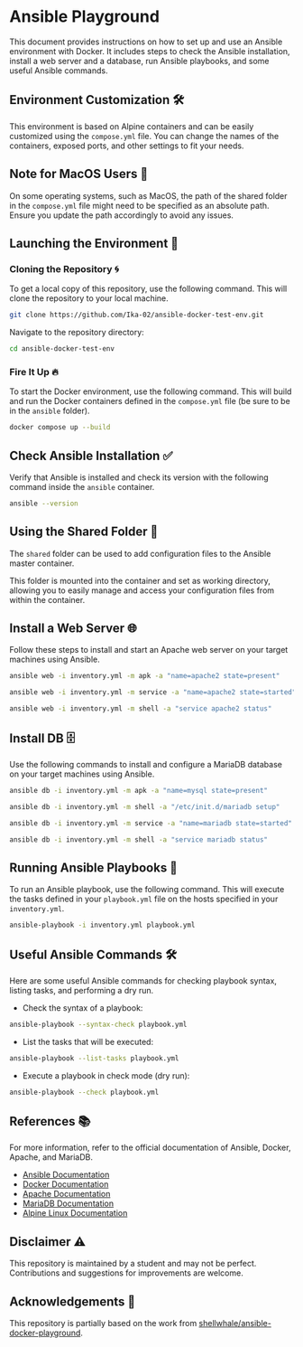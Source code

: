 # Ansible Playground

This document provides instructions on how to set up and use an Ansible environment with Docker. It includes steps to check the Ansible installation, install a web server and a database, run Ansible playbooks, and some useful Ansible commands.

## Environment Customization 🛠️

This environment is based on Alpine containers and can be easily customized using the `compose.yml` file. You can change the names of the containers, exposed ports, and other settings to fit your needs.

## Note for MacOS Users 🍏

On some operating systems, such as MacOS, the path of the shared folder in the `compose.yml` file might need to be specified as an absolute path. Ensure you update the path accordingly to avoid any issues.

## Launching the Environment 🚀

### Cloning the Repository 🌀

To get a local copy of this repository, use the following command. This will clone the repository to your local machine.

```sh
git clone https://github.com/Ika-02/ansible-docker-test-env.git
```

Navigate to the repository directory:

```sh
cd ansible-docker-test-env
```

### Fire It Up 🔥

To start the Docker environment, use the following command. This will build and run the Docker containers defined in the `compose.yml` file (be sure to be in the `ansible` folder).

```sh
docker compose up --build
```

## Check Ansible Installation ✅

Verify that Ansible is installed and check its version with the following command inside the `ansible` container.

```sh
ansible --version
```

## Using the Shared Folder 📁

The `shared` folder can be used to add configuration files to the Ansible master container. 

This folder is mounted into the container and set as working directory, allowing you to easily manage and access your configuration files from within the container.

## Install a Web Server 🌐

Follow these steps to install and start an Apache web server on your target machines using Ansible.

```sh
ansible web -i inventory.yml -m apk -a "name=apache2 state=present"

ansible web -i inventory.yml -m service -a "name=apache2 state=started"

ansible web -i inventory.yml -m shell -a "service apache2 status"
```

## Install DB 🗄️

Use the following commands to install and configure a MariaDB database on your target machines using Ansible.

```sh
ansible db -i inventory.yml -m apk -a "name=mysql state=present"

ansible db -i inventory.yml -m shell -a "/etc/init.d/mariadb setup"

ansible db -i inventory.yml -m service -a "name=mariadb state=started"

ansible db -i inventory.yml -m shell -a "service mariadb status"
```

## Running Ansible Playbooks 📜

To run an Ansible playbook, use the following command. This will execute the tasks defined in your `playbook.yml` file on the hosts specified in your `inventory.yml`.

```sh
ansible-playbook -i inventory.yml playbook.yml
```

## Useful Ansible Commands 🛠️

Here are some useful Ansible commands for checking playbook syntax, listing tasks, and performing a dry run.

- Check the syntax of a playbook:

```sh
ansible-playbook --syntax-check playbook.yml
```

- List the tasks that will be executed:

```sh
ansible-playbook --list-tasks playbook.yml
```

- Execute a playbook in check mode (dry run):

```sh
ansible-playbook --check playbook.yml
```

## References 📚

For more information, refer to the official documentation of Ansible, Docker, Apache, and MariaDB.

- [Ansible Documentation](https://docs.ansible.com/)
- [Docker Documentation](https://docs.docker.com/)
- [Apache Documentation](https://httpd.apache.org/docs/)
- [MariaDB Documentation](https://mariadb.com/kb/en/documentation/)
- [Alpine Linux Documentation](https://wiki.alpinelinux.org/wiki/Main_Page)

## Disclaimer ⚠️

This repository is maintained by a student and may not be perfect. Contributions and suggestions for improvements are welcome.

## Acknowledgements 🙏

This repository is partially based on the work from [shellwhale/ansible-docker-playground](https://github.com/shellwhale/ansible-docker-playground).
